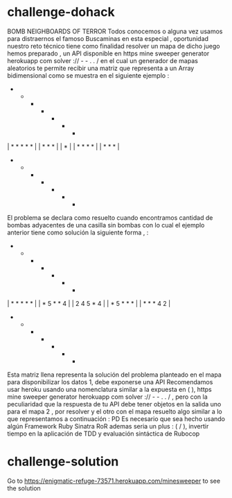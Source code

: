 # challenge-dohack

BOMB NEIGHBOARDS OF TERROR
Todos conocemos o alguna vez usamos para distraernos el famoso Buscaminas en esta especial ,
oportunidad nuestro reto técnico tiene como finalidad resolver un mapa de dicho juego hemos preparado ,
un API disponible en https mine sweeper generator herokuapp com solver :// - - . . / en el cual un generador
de mapas aleatorios te permite recibir una matriz que representa a un Array bidimensional como se
muestra en el siguiente ejemplo :
+ - - - - - +
| * * * * * |
| * * * |
| * |
| * * * * |
| * * * |
+ - - - - - +
El problema se declara como resuelto cuando encontramos cantidad de bombas adyacentes de una casilla
sin bombas con lo cual el ejemplo anterior tiene como solución la siguiente forma , :
+ - - - - - +
| * * * * * |
| * 5 * * 4 |
| 2 4 5 * 4 |
| * 5 * * * |
| * * * 4 2 |
+ - - - - - +
Esta matriz llena representa la solución del problema planteado en el mapa para disponibilizar los datos 1,
debe exponerse una API Recomendamos usar heroku usando una nomenclatura similar a la expuesta en ( ),
https mine sweeper generator herokuapp com solver :// - - . . / ,
pero con la peculiaridad que la respuesta de tu API debe tener objetos en la salida uno para el mapa 2 ,
por resolver y el otro con el mapa resuelto algo similar a lo que representamos a continuación : 
PD Es necesario que sea hecho usando algún Framework Ruby Sinatra RoR ademas seria un plus : ( / ),
invertir tiempo en la aplicación de TDD y evaluación sintáctica de Rubocop

# challenge-solution

Go to https://enigmatic-refuge-73571.herokuapp.com/minesweeper to see the solution